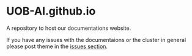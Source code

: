 # UOB-AI.github.io
A repository to host our documentations website.

If you have any issues with the documentaions or the cluster in general please post theme in the [issues section](https://github.com/UOB-AI/UOB-AI.github.io/issues).
